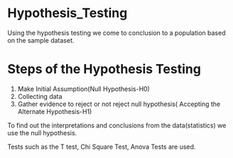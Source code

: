 # Hypothesis_Testing
 Using the hypothesis testing we come to conclusion to a population based on the sample dataset.
# Steps of the Hypothesis Testing
1) Make Initial Assumption(Null Hypothesis-H0)
2) Collecting data
3) Gather evidence to reject or not reject null hypothesis( Accepting the Alternate Hypothesis-H1)

To find out the interpretations and conclusions from the data(statistics) we use the null hypothesis.

Tests such as the T test, Chi Square Test, Anova Tests are used.
